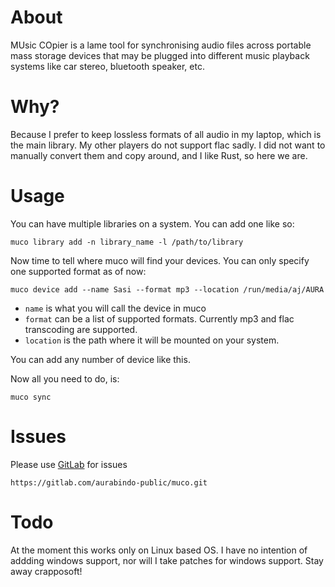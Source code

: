 # About

MUsic COpier is a lame tool for synchronising audio files across portable mass storage devices that may be plugged into different music playback systems like car stereo, bluetooth speaker, etc.

# Why?

Because I prefer to keep lossless formats of all audio in my laptop, which is the main library. My other players do not support flac sadly. I did not want to manually convert them and copy around, and I like Rust, so here we are.

# Usage


You can have multiple libraries on a system. You can add one like so:

```
muco library add -n library_name -l /path/to/library
```

Now time to tell where muco will find your devices. You can only specify one supported format as of now: 
```
muco device add --name Sasi --format mp3 --location /run/media/aj/AURA
```

* `name` is what you will call the device in muco
* `format` can be a list of supported formats. Currently mp3 and flac transcoding are supported.
* `location` is the path where it will be mounted on your system.

You can add any number of device like this.

Now all you need to do, is:
```
muco sync
```

# Issues

Please use [GitLab](https://gitlab.com/aurabindo-public/muco.git) for issues
```
https://gitlab.com/aurabindo-public/muco.git
```

# Todo

At the moment this works only on Linux based OS. I have no intention of addding windows support, nor will I take patches for windows support. Stay away crapposoft!

